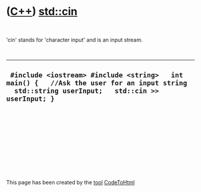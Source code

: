 
 

 

 

 

 

([C++](Cpp.md)) [std::cin](CppCin.md)
=======================================

 

'cin' stands for 'character input' and is an input stream.

 

  --------------------------------------------------------------------------------------------------------------------------------------------------
  ` #include <iostream> #include <string>   int main() {   //Ask the user for an input string   std::string userInput;   std::cin >> userInput; }`
  --------------------------------------------------------------------------------------------------------------------------------------------------

 

 

 

 

 

 

This page has been created by the [tool](Tools.md)
[CodeToHtml](ToolCodeToHtml.md)
